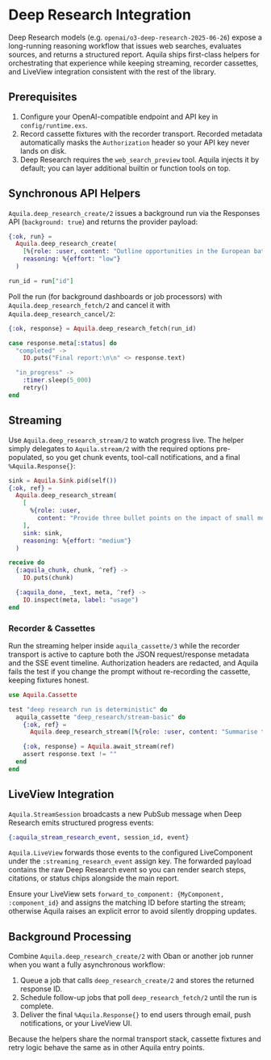 # Deep Research Integration

Deep Research models (e.g. `openai/o3-deep-research-2025-06-26`) expose a
long-running reasoning workflow that issues web searches, evaluates sources, and
returns a structured report. Aquila ships first-class helpers for orchestrating
that experience while keeping streaming, recorder cassettes, and LiveView
integration consistent with the rest of the library.

## Prerequisites

1. Configure your OpenAI-compatible endpoint and API key in `config/runtime.exs`.
2. Record cassette fixtures with the recorder transport. Recorded metadata
   automatically masks the `Authorization` header so your API key never lands on
   disk.
3. Deep Research requires the `web_search_preview` tool. Aquila injects it by
   default; you can layer additional builtin or function tools on top.

## Synchronous API Helpers

`Aquila.deep_research_create/2` issues a background run via the Responses API
(`background: true`) and returns the provider payload:

```elixir
{:ok, run} =
  Aquila.deep_research_create(
    [%{role: :user, content: "Outline opportunities in the European battery market."}],
    reasoning: %{effort: "low"}
  )

run_id = run["id"]
```

Poll the run (for background dashboards or job processors) with
`Aquila.deep_research_fetch/2` and cancel it with `Aquila.deep_research_cancel/2`:

```elixir
{:ok, response} = Aquila.deep_research_fetch(run_id)

case response.meta[:status] do
  "completed" ->
    IO.puts("Final report:\n\n" <> response.text)

  "in_progress" ->
    :timer.sleep(5_000)
    retry()
end
```

## Streaming

Use `Aquila.deep_research_stream/2` to watch progress live. The helper simply
delegates to `Aquila.stream/2` with the required options pre-populated, so you
get chunk events, tool-call notifications, and a final `%Aquila.Response{}`:

```elixir
sink = Aquila.Sink.pid(self())
{:ok, ref} =
  Aquila.deep_research_stream(
    [
      %{role: :user,
        content: "Provide three bullet points on the impact of small modular reactors in Europe."}
    ],
    sink: sink,
    reasoning: %{effort: "medium"}
  )

receive do
  {:aquila_chunk, chunk, ^ref} ->
    IO.puts(chunk)

  {:aquila_done, _text, meta, ^ref} ->
    IO.inspect(meta, label: "usage")
end
```

### Recorder & Cassettes

Run the streaming helper inside `aquila_cassette/3` while the recorder transport
is active to capture both the JSON request/response metadata and the SSE event
timeline. Authorization headers are redacted, and Aquila fails the test if you
change the prompt without re-recording the cassette, keeping fixtures honest.

```elixir
use Aquila.Cassette

test "deep research run is deterministic" do
  aquila_cassette "deep_research/stream-basic" do
    {:ok, ref} =
      Aquila.deep_research_stream([%{role: :user, content: "Summarise the latest Mars milestone."}])

    {:ok, response} = Aquila.await_stream(ref)
    assert response.text != ""
  end
end
```

## LiveView Integration

`Aquila.StreamSession` broadcasts a new PubSub message when Deep Research emits
structured progress events:

```elixir
{:aquila_stream_research_event, session_id, event}
```

`Aquila.LiveView` forwards those events to the configured LiveComponent under
the `:streaming_research_event` assign key. The forwarded payload contains the
raw Deep Research event so you can render search steps, citations, or status
chips alongside the main report.

Ensure your LiveView sets `forward_to_component: {MyComponent, :component_id}`
and assigns the matching ID before starting the stream; otherwise Aquila raises
an explicit error to avoid silently dropping updates.

## Background Processing

Combine `Aquila.deep_research_create/2` with Oban or another job runner when you
want a fully asynchronous workflow:

1. Queue a job that calls `deep_research_create/2` and stores the returned
   response ID.
2. Schedule follow-up jobs that poll `deep_research_fetch/2` until the run is
   complete.
3. Deliver the final `%Aquila.Response{}` to end users through email, push
   notifications, or your LiveView UI.

Because the helpers share the normal transport stack, cassette fixtures and
retry logic behave the same as in other Aquila entry points.
